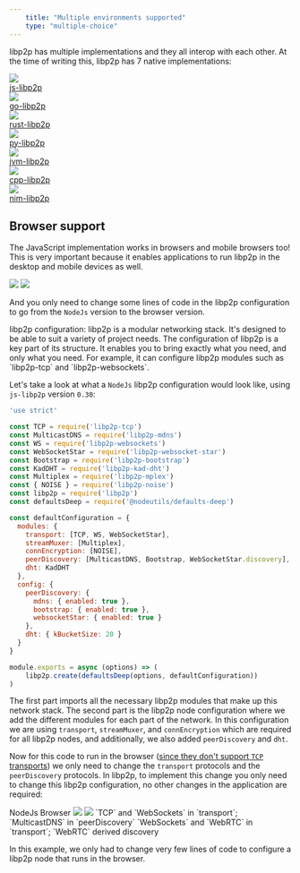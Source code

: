 ```yaml
---
    title: "Multiple environments supported"
    type: "multiple-choice"
---
```


libp2p has multiple implementations and they all interop with each other.
At the time of writing this, libp2p has 7 native implementations:

<div class="flex justify-center items-center flex-wrap mv2">
    <a href="https://github.com/libp2p/js-libp2p" target="__blank" class="flex justify-center items-center no-underline ma2 navy ph4-ns ph3 pv3-ns pv2 br3 bg-near-white">
        <img src="/tutorial-assets/T0009L05-js-logo.png" class="mr2  w2">
        <div class="f4 b">js-libp2p</div>
    </a>
    <a href="https://github.com/libp2p/go-libp2p" target="__blank" class="flex justify-center items-center no-underline ma2 navy ph4-ns ph3 pv3-ns pv2 br3 bg-near-white">
        <img src="/tutorial-assets/T0009L05-go-lang-logo.png" class="mr2  w2">
        <div class="f4 b">go-libp2p</div>
    </a>
    <a href="https://github.com/libp2p/rust-libp2p" target="__blank" class="flex justify-center items-center no-underline ma2 navy ph4-ns ph3 pv3-ns pv2 br3 bg-near-white">
        <img src="/tutorial-assets/T0009L05-rust-logo.png" class="mr2  w2">
        <div class="f4 b">rust-libp2p</div>
    </a>
    <a href="https://github.com/libp2p/py-libp2p" target="__blank" class="flex justify-center items-center no-underline ma2 navy ph4-ns ph3 pv3-ns pv2 br3 bg-near-white">
        <img src="/tutorial-assets/T0009L05-py-logo.png" class="mr2  w2">
        <div class="f4 b">py-libp2p</div>
    </a>
    <a href="https://github.com/libp2p/jvm-libp2p" target="__blank" class="flex justify-center items-center no-underline ma2 navy ph4-ns ph3 pv3-ns pv2 br3 bg-near-white">
        <img src="/tutorial-assets/T0009L05-jvm-logo.png" class="mr2  w2">
        <div class="f4 b">jvm-libp2p</div>
    </a>
    <a href="https://github.com/libp2p/cpp-libp2p" target="__blank" class="flex justify-center items-center no-underline ma2 navy ph4-ns ph3 pv3-ns pv2 br3 bg-near-white">
        <img src="/tutorial-assets/T0009L05-cpp-logo.png" class="mr2  w2">
        <div class="f4 b">cpp-libp2p</div>
    </a>
    <a href="https://github.com/status-im/nim-libp2p" target="__blank" class="flex justify-center items-center no-underline ma2 navy ph4-ns ph3 pv3-ns pv2 br3 bg-near-white">
        <img src="/tutorial-assets/T0009L05-nim-logo.svg" class="mr2  w2">
        <div class="f4 b">nim-libp2p</div>
    </a>
</div>



## Browser support


The JavaScript implementation works in browsers and mobile browsers too! This is very important because it enables applications to run libp2p in the desktop and mobile devices as well.

<div class="flex justify-center items-center mv4">
    <img class="w-60" src="/tutorial-assets/T0009L05-libp2p-browser.png">
    <img class="w-30" src="/tutorial-assets/T0009L05-libp2p-browser-mobile.png">
</div>

And you only need to change some lines of code in the libp2p configuration to go from the `NodeJs` version to the browser version.

<div class="pa3 bg-near-white i">
    <span class="b f5">libp2p configuration: </span> <span> libp2p is a modular networking stack. It's designed to be able to suit a variety of project needs. The configuration of libp2p is a key part of its structure. It enables you to bring exactly what you need, and only what you need. For example, it can configure libp2p modules such as `libp2p-tcp` and `libp2p-websockets`.</span>
</div>

Let's take a look at what a `NodeJs` libp2p configuration would look like, using `js-libp2p` version `0.30`:

```js
'use strict'

const TCP = require('libp2p-tcp')
const MulticastDNS = require('libp2p-mdns')
const WS = require('libp2p-websockets')
const WebSocketStar = require('libp2p-websocket-star')
const Bootstrap = require('libp2p-bootstrap')
const KadDHT = require('libp2p-kad-dht')
const Multiplex = require('libp2p-mplex')
const { NOISE } = require('libp2p-noise')
const libp2p = require('libp2p')
const defaultsDeep = require('@nodeutils/defaults-deep')

const defaultConfiguration = {
  modules: {
    transport: [TCP, WS, WebSocketStar],
    streamMuxer: [Multiplex],
    connEncryption: [NOISE],
    peerDiscovery: [MulticastDNS, Bootstrap, WebSocketStar.discovery],
    dht: KadDHT
  },
  config: {
    peerDiscovery: {
      mdns: { enabled: true },
      bootstrap: { enabled: true },
      websocketStar: { enabled: true }
    },
    dht: { kBucketSize: 20 }
  }
}

module.exports = async (options) => (
    libp2p.create(defaultsDeep(options, defaultConfiguration))
)
```

The first part imports all the necessary libp2p modules that make up this network stack.
The second part is the libp2p node configuration where we add the different modules for each part of the network. In this configuration we are using `transport`, `streamMuxer`, and `connEncryption` which are required for all libp2p nodes, and additionally, we also added `peerDiscovery` and `dht`.

Now for this code to run in the browser ([since they don't support `TCP` transports](https://github.com/libp2p/js-libp2p/blob/master/doc/CONFIGURATION.md#transport)) we only need to change the `transport` protocols and the `peerDiscovery` protocols. In libp2p, to implement this change you only need to change this libp2p configuration, no other changes in the application are required:


<div class="flex justify-center mv5 flex-wrap">
    <span class="tc b f6 w-50">NodeJs</span>
    <span class="tc b f6 w-50">Browser</span>
    <img class="w-50 mv3" src="/tutorial-assets/T0009L05-libp2p-configuration-diff-node.png">
    <img class="w-50 mv3" src="/tutorial-assets/T0009L05-libp2p-configuration-diff-browser.png">
    <span class="tc f6 ph4 w-50">`TCP` and `WebSockets` in `transport`; `MulticastDNS` in `peerDiscovery`</span>
    <span class="tc f6 ph4 w-50">`WebSockets` and `WebRTC` in `transport`; `WebRTC` derived discovery</span>
</div>

In this example, we only had to change very few lines of code to configure a libp2p node that runs in the browser.
